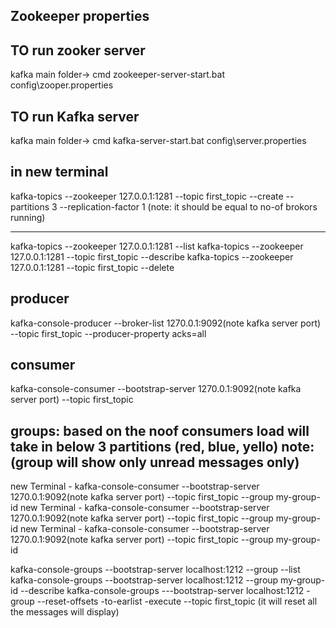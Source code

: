 Zookeeper properties
------------------------

TO run zooker server
------------------------
kafka main folder-> cmd
zookeeper-server-start.bat config\zooper.properties

TO run Kafka server
------------------------
kafka main folder-> cmd
kafka-server-start.bat config\server.properties

in new terminal
------------
kafka-topics --zookeeper 127.0.0.1:1281 --topic first_topic --create --partitions 3 --replication-factor 1 (note: it should be equal to no-of brokors running)

-------------
kafka-topics --zookeeper 127.0.0.1:1281 --list
kafka-topics --zookeeper 127.0.0.1:1281 --topic first_topic --describe
kafka-topics --zookeeper 127.0.0.1:1281 --topic first_topic --delete

producer
-------------------
kafka-console-producer --broker-list 1270.0.1:9092(note kafka server port)  --topic first_topic --producer-property acks=all

consumer
-----------------
kafka-console-consumer --bootstrap-server 1270.0.1:9092(note kafka server port) --topic first_topic

groups: based on the noof consumers load will take in below 3 partitions (red, blue, yello)
note: (group will show only unread messages only)
----------
new Terminal  - kafka-console-consumer --bootstrap-server 1270.0.1:9092(note kafka server port) --topic first_topic --group my-group-id
new Terminal  - kafka-console-consumer --bootstrap-server 1270.0.1:9092(note kafka server port) --topic first_topic --group my-group-id
new Terminal  - kafka-console-consumer --bootstrap-server 1270.0.1:9092(note kafka server port) --topic first_topic --group my-group-id


kafka-console-groups --bootstrap-server localhost:1212 --group --list
kafka-console-groups --bootstrap-server localhost:1212 --group my-group-id --describe
kafka-console-groups ---bootstrap-server localhost:1212 -group --reset-offsets -to-earlist -execute --topic first_topic (it will reset all the messages will display)























